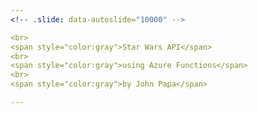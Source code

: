 ```yaml
---
<!-- .slide: data-autoslide="10000" -->

<br>
<span style="color:gray">Star Wars API</span>
<br>
<span style="color:gray">using Azure Functions</span>
<br>
<span style="color:gray">by John Papa</span>

---
```


